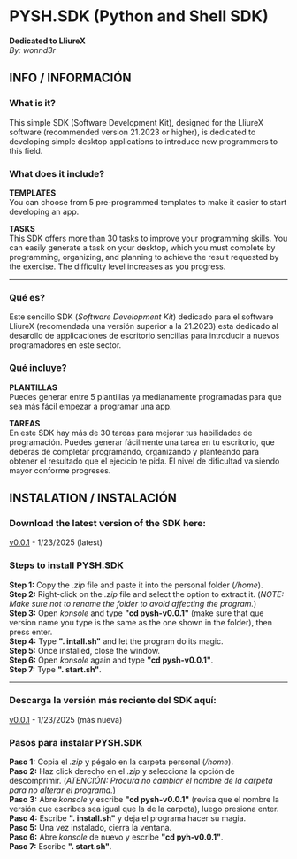 # PYSH.SDK (Python and Shell SDK) 
**Dedicated to LliureX**  
*By: wonnd3r*

## INFO / INFORMACIÓN

### What is it?
This simple SDK (Software Development Kit), designed for the LliureX software (recommended version 21.2023 or higher), is dedicated to developing simple desktop applications to introduce new programmers to this field.

### What does it include?
**TEMPLATES**  
You can choose from 5 pre-programmed templates to make it easier to start developing an app.

**TASKS**  
This SDK offers more than 30 tasks to improve your programming skills. You can easily generate a task on your desktop, which you must complete by programming, organizing, and planning to achieve the result requested by the exercise. The difficulty level increases as you progress.

---------------------------------------------------------------------

### Qué es?
Este sencillo SDK (*Software Development Kit*) dedicado para el software LliureX (recomendada una versión superior a la 21.2023) esta dedicado al desarollo de applicaciones de escritorio sencillas para introducir a nuevos programadores en este sector.

### Qué incluye?
**PLANTILLAS**  
Puedes generar entre 5 plantillas ya medianamente programadas para que sea más fácil empezar a programar una app.

**TAREAS**  
En este SDK hay más de 30 tareas para mejorar tus habilidades de programación. Puedes generar fácilmente una tarea en tu escritorio, que deberas de completar programando, organizando y planteando para obtener el resultado que el ejecicio te pida. El nivel de dificultad va siendo mayor conforme progreses.

## INSTALATION / INSTALACIÓN

### Download the latest version of the SDK here:  
[v0.0.1](https://github.com/wonnd3r/PYSH.SDK/releases/download/PRE-ALPHA/pysh-v0.0.1.zip) - 1/23/2025 (latest)

### Steps to install PYSH.SDK  
**Step 1:** Copy the *.zip* file and paste it into the personal folder (*/home*).  
**Step 2:** Right-click on the *.zip* file and select the option to extract it. (*NOTE: Make sure not to rename the folder to avoid affecting the program.*)  
**Step 3:** Open *konsole* and type **"cd pysh-v0.0.1"** (make sure that que version name you type is the same as the one shown in the folder), then press enter.  
**Step 4:** Type **". intall.sh"** and let the program do its magic.  
**Step 5:** Once installed, close the window.  
**Step 6:** Open *konsole* again and type **"cd pysh-v0.0.1"**.  
**Step 7:** Type **". start.sh"**.

---------------------------------------------------------------------

### Descarga la versión más reciente del SDK aquí:  
[v0.0.1](https://github.com/wonnd3r/PYSH.SDK/releases/download/PRE-ALPHA/pysh-v0.0.1.zip) - 1/23/2025 (más nueva)

### Pasos para instalar PYSH.SDK
**Paso 1:** Copia el *.zip* y pégalo en la carpeta personal (*/home*).  
**Paso 2:** Haz click derecho en el *.zip* y selecciona la opción de descomprimir. (*ATENCIÓN: Procura no cambiar el nombre de la carpeta para no alterar el programa.*)  
**Paso 3:** Abre *konsole* y escribe **"cd pysh-v0.0.1"** (revisa que el nombre la versión que escribes sea igual que la de la carpeta), luego presiona enter.  
**Paso 4:** Escribe **". install.sh"** y deja el programa hacer su magia.  
**Paso 5:** Una vez instalado, cierra la ventana.  
**Paso 6:** Abre *konsole* de nuevo y escribe **"cd pyh-v0.0.1"**.  
**Paso 7:** Escribe **". start.sh"**.

